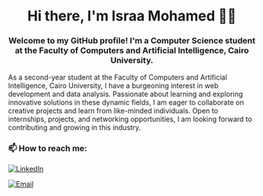 <h1 align="center">Hi there, I'm Israa Mohamed 👋🏻</h1> 

<h3 align="center">
  Welcome to my GitHub profile! I'm a Computer Science student at the Faculty of Computers and Artificial Intelligence, Cairo University.
</h3>
<p>As a second-year student at the Faculty of Computers and Artificial Intelligence, Cairo University, I have a burgeoning interest in web development and data analysis. Passionate about learning and exploring innovative solutions in these dynamic fields, I am eager to collaborate on creative projects and learn from like-minded individuals. Open to internships, projects, and networking opportunities, I am looking forward to contributing and growing in this industry.</p>
<h3>📫 How to reach me:</h3>
<p>
  <a href="https://www.linkedin.com/in/israa-mohamed-580012260/">
    <img src="https://img.shields.io/badge/LinkedIn-0077B5?style=for-the-badge&logo=linkedin&logoColor=white" alt="LinkedIn">
  </a>
</p>
<p>
  <a href="mailto:saramohamed2315@gmail.com">
    <img src="https://img.shields.io/badge/Email-saramohamed2315@gmail.com-brightgreen?style=for-the-badge&logo=gmail&logoColor=white" alt="Email">
  </a>
</p>
